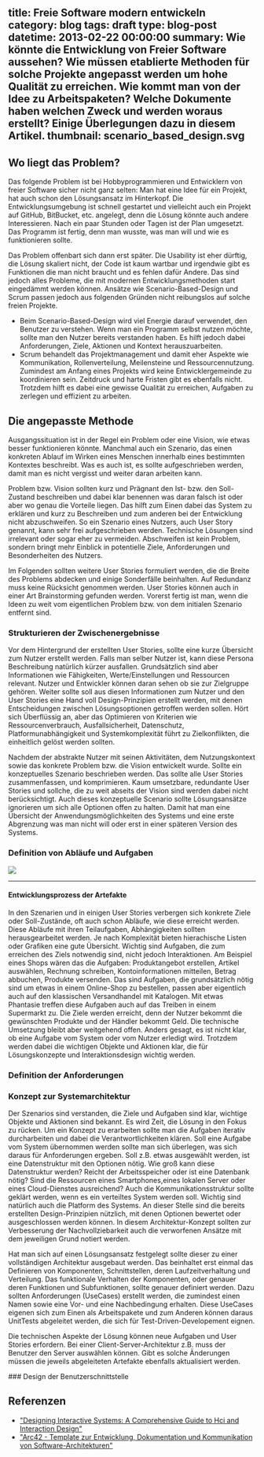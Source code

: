 title: Freie Software modern entwickeln
category: blog
tags: draft
type: blog-post
datetime: 2013-02-22 00:00:00
summary: Wie könnte die Entwicklung von Freier Software aussehen? Wie müssen etablierte Methoden für solche Projekte angepasst werden um hohe Qualität zu erreichen. Wie kommt man von der Idee zu Arbeitspaketen? Welche Dokumente haben welchen Zweck und werden woraus erstellt? Einige Überlegungen dazu in diesem Artikel.
thumbnail: scenario_based_design.svg
---
## Wo liegt das Problem?

Das folgende Problem ist bei Hobbyprogrammieren und Entwicklern von freier Software sicher nicht ganz selten: Man hat eine Idee für ein Projekt, hat auch schon den Lösungsansatz im Hinterkopf.
Die Entwicklungsumgebung ist schnell gestartet und vielleicht auch ein Projekt auf GitHub, BitBucket, etc. angelegt, denn die Lösung könnte auch andere Interessieren.
Nach ein paar Stunden oder Tagen ist der Plan umgesetzt.
Das Programm ist fertig, denn man wusste, was man will und wie es funktionieren sollte.

Das Problem offenbart sich dann erst später.
Die Usability ist eher dürftig, die Lösung skaliert nicht, der Code ist kaum wartbar und irgendwie gibt es Funktionen die man nicht braucht und es fehlen dafür Andere.
Das sind jedoch alles Probleme, die mit modernen Entwicklungsmethoden start eingedämmt werden können.
Ansätze wie Scenario-Based-Design und Scrum passen jedoch aus folgenden Gründen nicht reibungslos auf solche freien Projekte.

- Beim Scenario-Based-Design wird viel Energie darauf verwendet, den Benutzer zu verstehen.
Wenn man ein Programm selbst nutzen möchte, sollte man den Nutzer bereits verstanden haben.
Es hilft jedoch dabei Anforderungen, Ziele, Aktionen und Kontext herauszuarbeiten.
- Scrum behandelt das Projektmanagement und damit eher Aspekte wie Kommunikation, Rollenverteilung, Meilensteine und Ressourcennutzung.
Zumindest am Anfang eines Projekts wird keine Entwicklergemeinde zu koordinieren sein.
Zeitdruck und harte Fristen gibt es ebenfalls nicht. 
Trotzdem hilft es dabei eine gewisse Qualität zu erreichen, Aufgaben zu zerlegen und effizient zu arbeiten.

## Die angepasste Methode

Ausgangssituation ist in der Regel ein Problem oder eine Vision, wie etwas besser funktionieren könnte.
Manchmal auch ein Szenario, das einen konkreten Ablauf im Wirken eines Menschen innerhalb eines bestimmten Kontextes beschreibt.
Was es auch ist, es sollte aufgeschrieben werden, damit man es nicht vergisst und weiter daran arbeiten kann.

Problem bzw. Vision sollten kurz und Prägnant den Ist- bzw. den Soll-Zustand beschreiben und dabei klar benennen was daran falsch ist oder aber wo genau die Vorteile liegen.
Das hilft zum Einen dabei das System zu erklären und kurz zu Beschreiben und zum anderen bei der Entwicklung nicht abzuschweifen.
So ein Szenario eines Nutzers, auch User Story genannt, kann sehr frei aufgeschrieben werden.
Technische Lösungen sind irrelevant oder sogar eher zu vermeiden.
Abschweifen ist kein Problem, sondern bringt mehr Einblick in potentielle Ziele, Anforderungen und Besonderheiten des Nutzers.

Im Folgenden sollten weitere User Stories formuliert werden, die die Breite des Problems abdecken und einige Sonderfälle beinhalten.
Auf Redundanz muss keine Rücksicht genommen werden.
User Stories können auch in einer Art Brainstorming gefunden werden.
Vorerst fertig ist man, wenn die Ideen zu weit vom eigentlichen Problem bzw. von dem initialen Szenario entfernt sind.

### Strukturieren der Zwischenergebnisse 

Vor dem Hintergrund der erstellten User Stories, sollte eine kurze Übersicht zum Nutzer erstellt werden.
Falls man selber Nutzer ist, kann diese Persona Beschreibung natürlich kürzer ausfallen.
Grundsätzlich sind aber Informationen wie Fähigkeiten, Werte/Einstellungen und Ressourcen relevant.
Nutzer und Entwickler können daran sehen ob sie zur Zielgruppe gehören.
Weiter sollte soll aus diesen Informationen zum Nutzer und den User Stories eine Hand voll Design-Prinzipien erstellt werden, mit denen Entscheidungen zwischen Lösungsoptionen getroffen werden sollen.
Hört sich Überflüssig an, aber das Optimieren von Kriterien wie Ressourcenverbrauch, Ausfallsicherheit, Datenschutz, Platformunabhängigkeit und Systemkomplexität führt zu Zielkonflikten, die einheitlich gelöst werden sollten.

Nachdem der abstrakte Nutzer mit seinen Aktivitäten, dem Nutzungskontext sowie das konkrete Problem bzw. die Vision entwickelt wurde. 
Sollte ein konzeptuelles Szenario beschrieben werden. 
Das sollte alle User Stories zusammenfassen, und komprimieren.
Kaum umsetzbare, redundante User Stories und sollche, die zu weit abseits der Vision sind werden dabei nicht berücksichtigt.
Auch dieses konzeptuelle Scenario sollte Lösungsansätze ignorieren um sich alle Optionen offen zu halten.
Damit hat man eine Übersicht der Anwendungsmöglichkeiten des Systems und eine erste Abgrenzung was man nicht will oder erst in einer späteren Version des Systems.

### Definition von Abläufe und Aufgaben
<div class="thumbnail span6 pull-right">
	<img src="scenario_based_design.svg" class=""/>
	<hr />
	<h4>Entwicklungsprozess der Artefakte</h4>
</div>
In den Szenarien und in einigen User Stories verbergen sich konkrete Ziele oder Soll-Zustände, oft auch schon Abläufe, wie diese erreicht werden.
Diese Abläufe mit ihren Teilaufgaben, Abhängigkeiten sollten herausgearbeitet werden.
Je nach Komplexität bieten hierachische Listen oder Grafiken eine gute Übersicht.
Wichtig sind Aufgaben, die zum erreichen des Ziels notwendig sind, nicht jedoch Interaktionen.
Am Beispiel eines Shops wären das die Aufgaben: Produktangebot erstellen, Artikel auswählen, Rechnung schreiben, Kontoinformationen mitteilen, Betrag abbuchen, Produkte versenden.
Das sind Aufgaben, die grundsätzlich nötig sind um etwas in einem Online-Shop zu bestellen, passen aber eigentlich auch auf den klassischen Versandhandel mit Katalogen.
Mit etwas Phantasie treffen diese Aufgaben auch auf das Treiben in einem Supermarkt zu.
Die Ziele werden erreicht, denn der Nutzer bekommt die gewünschten Produkte und der Händler bekommt Geld.
Die technische Umsetzung bleibt aber weitgehend offen.
Anders gesagt, es ist nicht klar, ob eine Aufgabe vom System oder vom Nutzer erledigt wird. 
Trotzdem werden dabei die wichtigen Objekte und Aktionen klar, die für Lösungskonzepte und Interaktionsdesign wichtig werden.

### Definition der Anforderungen

### Konzept zur Systemarchitektur

Der Szenarios sind verstanden, die Ziele und Aufgaben sind klar, wichtige Objekte und Aktionen sind bekannt.
Es wird Zeit, die Lösung in den Fokus zu rücken.
Um ein Konzept zu erarbeiten sollte man die Aufgaben iterativ durcharbeiten und dabei die Verantwortlichkeiten klären.
Soll eine Aufgabe vom System übernommen werden sollte man sich überlegen, was sich daraus für Anforderungen ergeben.
Soll z.B. etwas ausgewählt werden, ist eine Datenstruktur mit den Optionen nötig. 
Wie groß kann diese Datenstruktur werden?
Reicht der Arbeitsspeicher oder ist eine Datenbank nötig?
Sind die Ressourcen eines Smartphones,eines lokalen Server oder eines Cloud-Dienstes ausreichend?
Auch die Kommunikationsstruktur sollte geklärt werden, wenn es ein verteiltes System werden soll.
Wichtig sind natürlich auch die Platform des Systems.
An dieser Stelle sind die bereits erstellten Design-Prinzipien nützlich, mit denen Optionen bewertet oder ausgeschlossen werden können.
In diesem Architektur-Konzept sollten zur Verbesserung der Nachvollziebarkeit auch die verworfenen Ansätze mit dem jeweiligen Grund notiert werden.

Hat man sich auf einen Lösungsansatz festgelegt sollte dieser zu einer vollständigen Architektur ausgebaut werden.
Das beinhaltet erst einmal das Definieren von Komponenten, Schnittstellen, deren Laufzeitverhaltung und Verteilung.
Das funktionale Verhalten der Komponenten, oder genauer deren Funktionen und Subfunktionen, sollte genauer definiert werden.
Dazu sollten Anforderungen (UseCases) erstellt werden, die zumindest einen Namen sowie eine Vor- und eine Nachbedingung erhalten.
Diese UseCases eigenen sich zum Einen als Arbeitspakete und zum Anderen können daraus UnitTests abgeleitet werden, die sich für Test-Driven-Developement eignen.

Die technischen Aspekte der Lösung können neue Aufgaben und User Stories erfordern.
Bei einer Client-Server-Architektur z.B. muss der Benutzer den Server auswählen können.
Gibt es solche Änderungen müssen die jeweils abgeleiteten Artefakte ebenfalls aktualisiert werden.

<span class="clearfix"/>
### Design der Benutzerschnittstelle

## Referenzen

- ["Designing Interactive Systems: A Comprehensive Guide to Hci and Interaction Design"](http://books.google.de/books?id=P923PwAACAAJ)
- ["Arc42 - Template zur Entwicklung, Dokumentation und Kommunikation von Software-Architekturen"](http://arc42.org/template.html)